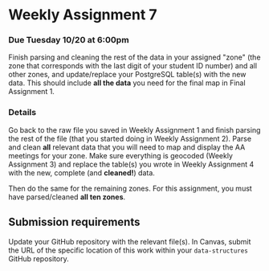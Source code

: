 # Weekly Assignment 7

### Due Tuesday 10/20 at 6:00pm

Finish parsing and cleaning the rest of the data in your assigned "zone" (the zone that corresponds with the last digit of your student ID number) and all other zones, and update/replace your PostgreSQL table(s) with the new data. This should include **all the data** you need for the final map in Final Assignment 1.

### Details

Go back to the raw file you saved in Weekly Assignment 1 and finish parsing the rest of the file (that you started doing in Weekly Assignment 2). Parse and clean **all** relevant data that you will need to map and display the AA meetings for your zone. Make sure everything is geocoded (Weekly Assignment 3) and replace the table(s) you wrote in Weekly Assignment 4 with the new, complete (and **cleaned!**) data. 

Then do the same for the remaining zones. For this assignment, you must have parsed/cleaned **all ten zones**.

## Submission requirements

Update your GitHub repository with the relevant file(s). In Canvas, submit the URL of the specific location of this work within your `data-structures` GitHub repository. 
